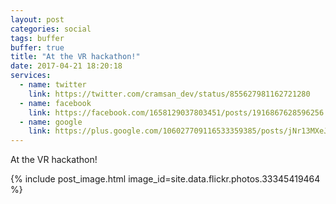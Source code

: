 ```yaml
---
layout: post
categories: social
tags: buffer
buffer: true
title: "At the VR hackathon!"
date: 2017-04-21 18:20:18
services: 
  - name: twitter
    link: https://twitter.com/cramsan_dev/status/855627981162721280
  - name: facebook
    link: https://facebook.com/1658129037803451/posts/1916867628596256
  - name: google
    link: https://plus.google.com/106027709116533359385/posts/jNr13MXeJnV
---
```


At the VR hackathon!

{% include post_image.html image_id=site.data.flickr.photos.33345419464 %}
